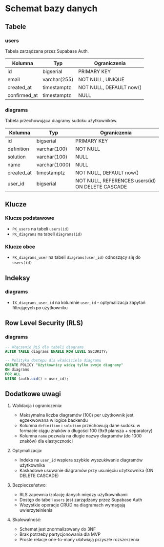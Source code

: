 # Schemat bazy danych

## Tabele

### users
Tabela zarządzana przez Supabase Auth.

| Kolumna         | Typ          | Ograniczenia                    |
|----------------|--------------|--------------------------------|
| id             | bigserial    | PRIMARY KEY                    |
| email          | varchar(255) | NOT NULL, UNIQUE               |
| created_at     | timestamptz  | NOT NULL, DEFAULT now()        |
| confirmed_at   | timestamptz  | NULL                          |

### diagrams
Tabela przechowująca diagramy sudoku użytkowników.

| Kolumna       | Typ          | Ograniczenia                                        |
|--------------|--------------|---------------------------------------------------|
| id           | bigserial    | PRIMARY KEY                                       |
| definition   | varchar(100) | NOT NULL                                          |
| solution     | varchar(100) | NULL                                              |
| name         | varchar(1000)| NULL                                              |
| created_at   | timestamptz  | NOT NULL, DEFAULT now()                          |
| user_id      | bigserial    | NOT NULL, REFERENCES users(id) ON DELETE CASCADE  |

## Klucze

### Klucze podstawowe
- `PK_users` na tabeli `users(id)`
- `PK_diagrams` na tabeli `diagrams(id)`

### Klucze obce
- `FK_diagrams_user` na tabeli `diagrams(user_id)` odnoszący się do `users(id)`

## Indeksy

### diagrams
- `IX_diagrams_user_id` na kolumnie `user_id` - optymalizacja zapytań filtrujących po użytkowniku

## Row Level Security (RLS)

### diagrams
```sql
-- Włączenie RLS dla tabeli diagrams
ALTER TABLE diagrams ENABLE ROW LEVEL SECURITY;

-- Polityka dostępu dla właściciela diagramu
CREATE POLICY "Użytkownicy widzą tylko swoje diagramy"
ON diagrams
FOR ALL
USING (auth.uid() = user_id);
```

## Dodatkowe uwagi

1. Walidacja i ograniczenia:
   - Maksymalna liczba diagramów (100) per użytkownik jest egzekwowana w logice backendu
   - Kolumna `definition` i `solution` przechowują dane sudoku w formacie ciągu znaków o długości 100 (9x9 plansza + separatory)
   - Kolumna `name` pozwala na długie nazwy diagramów (do 1000 znaków) dla elastyczności

2. Optymalizacja:
   - Indeks na `user_id` wspiera szybkie wyszukiwanie diagramów użytkownika
   - Kaskadowe usuwanie diagramów przy usunięciu użytkownika (ON DELETE CASCADE)

3. Bezpieczeństwo:
   - RLS zapewnia izolację danych między użytkownikami
   - Dostęp do tabeli `users` jest zarządzany przez Supabase Auth
   - Wszystkie operacje CRUD na diagramach wymagają uwierzytelnienia

4. Skalowalność:
   - Schemat jest znormalizowany do 3NF
   - Brak potrzeby partycjonowania dla MVP
   - Proste relacje one-to-many ułatwiają przyszłe rozszerzenia